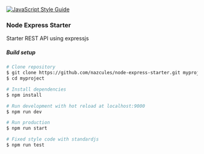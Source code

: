 [![JavaScript Style Guide](https://img.shields.io/badge/code_style-standard-brightgreen.svg)](https://standardjs.com)

### Node Express Starter
Starter REST API using expressjs

##### Build setup
```bash
# Clone repository
$ git clone https://github.com/nazcules/node-express-starter.git myproject
$ cd myproject

# Install dependencies
$ npm install

# Run development with hot reload at localhost:9000
$ npm run dev

# Run production
$ npm run start

# Fixed style code with standardjs
$ npm run test
```
